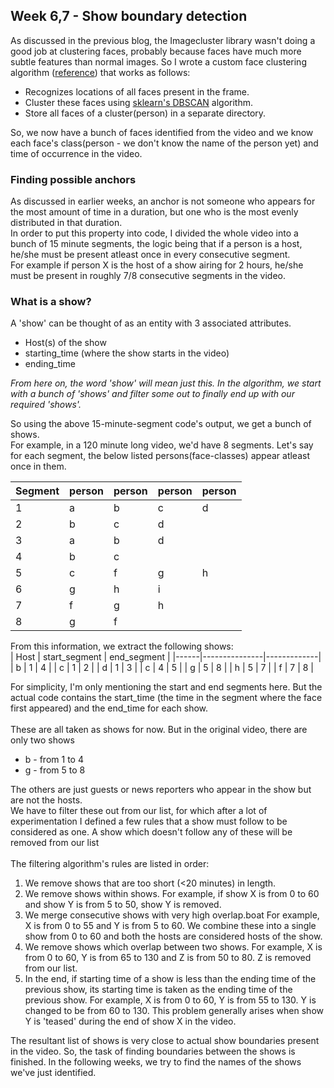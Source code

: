 ## Week 6,7 - Show boundary detection
As discussed in the previous blog, the Imagecluster library wasn't doing a good job at clustering faces, probably because faces have much more subtle features than normal images. So I wrote a custom face clustering algorithm (<a href="https://www.pyimagesearch.com/2018/07/09/face-clustering-with-python/">reference</a>) that works as follows:
* Recognizes locations of all faces present in the frame.
* Cluster these faces using <a href="https://scikit-learn.org/stable/modules/generated/sklearn.cluster.DBSCAN.html">sklearn's DBSCAN</a> algorithm.
* Store all faces of a cluster(person) in a separate directory.

So, we now have a bunch of faces identified from the video and we know each face's class(person - we don't know the name of the person yet) and time of occurrence in the video.


### Finding possible anchors
As discussed in earlier weeks, an anchor is not someone who appears for the most amount of time in a duration, but one who is the most evenly distributed in that duration.<br> In order to put this property into code, I divided the whole video into a bunch of 15 minute segments, the logic being that if a person is a host, he/she must be present atleast once in every consecutive segment.
<br>For example if person X is the host of a show airing for 2 hours, he/she must be present in roughly 7/8 consecutive segments in the video.

### What is a show?
A 'show' can be thought of as an entity with 3 associated attributes.
* Host(s) of the show
* starting_time (where the show starts in the video)
* ending_time

<i>From here on, the word 'show' will mean just this. In the algorithm, we start with a bunch of 'shows' and filter some out to finally end up with our required 'shows'.</i>

So using the above 15-minute-segment code's output, we get a bunch of shows.
<br>For example, in a 120 minute long video, we'd have 8 segments. Let's say for each segment, the below listed persons(face-classes) appear atleast once in them.

| Segment | person | person | person | person |
|---------|--------|--------|--------|--------|
| 1       | a      | b      | c      | d      |
| 2       | b      | c      | d      |        |
| 3       | a      | b      | d      |        |
| 4       | b      | c      |        |        |
| 5       | c      | f      | g      | h      |
| 6       | g      | h      | i      |        |
| 7       | f      | g      | h      |        |
| 8       | g      | f      |        |        |

From this information, we extract the following shows: <br>
| Host | start_segment | end_segment |
|------|---------------|-------------|
| b    | 1             | 4           |
| c    | 1             | 2           |
| d    | 1             | 3           |
| c    | 4             | 5           |
| g    | 5             | 8           |
| h    | 5             | 7           |
| f    | 7             | 8           |

For simplicity, I'm only mentioning the start and end segments here. But the actual code contains the start_time (the time in the segment where the face first appeared) and the end_time for each show.
<br><br>
These are all taken as shows for now.
But in the original video, there are only two shows
* b - from 1 to 4
* g - from 5 to 8

The others are just guests or news reporters who appear in the show but are not the hosts.<br>
We have to filter these out from our list, for which after a lot of experimentation I defined a few rules that a show must follow to be considered as one. A show which doesn't follow any of these will be removed from our list
<br><br>
The filtering algorithm's rules are listed in order:
1. We remove shows that are too short (\<20 minutes) in length.
2. We remove shows within shows. For example, if show X is from 0 to 60 and show Y is from 5 to 50, show Y is removed.
3. We merge consecutive shows with very high overlap.boat For example, X is from 0 to 55 and Y is from 5 to 60. We combine these into a single show from 0 to 60 and both the hosts are considered hosts of the show.
4. We remove shows which overlap between two shows. For example, X is from 0 to 60, Y is from 65 to 130 and Z is from 50 to 80. Z is removed from our list.
5. In the end, if starting time of a show is less than the ending time of the previous show, its starting time is taken as the ending time of the previous show. For example, X is from 0 to 60, Y is from 55 to 130. Y is changed to be from 60 to 130. This problem generally arises when show Y is 'teased' during the end of show X in the video.

The resultant list of shows is very close to actual show boundaries present in the video. So, the task of finding boundaries between the shows is finished. In the following weeks, we try to find the names of the shows we've just identified.